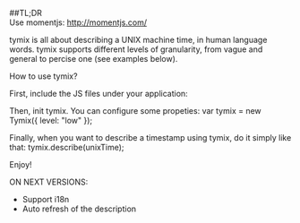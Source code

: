 ##TL;DR  
Use momentjs: http://momentjs.com/  



tymix is all about describing a UNIX machine time, in human language words.
tymix supports different levels of granularity, from vague and general to percise one (see examples below).


How to use tymix?

First, include the JS files under your application:
<script type="text/javascript" src="tymix.js"></script>

Then, init tymix. You can configure some propeties:
var tymix = new Tymix({
	level: "low"
});

Finally, when you want to describe a timestamp using tymix, do it simply like that:
tymix.describe(unixTime);

Enjoy!


ON NEXT VERSIONS:
- Support i18n
- Auto refresh of the description

